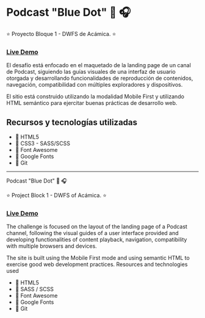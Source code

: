 
# Podcast "Blue Dot" :microphone: :headphones:

:star: Proyecto Bloque 1 - DWFS de Acámica. :star:

### [Live Demo](https://egarzon85.github.io/Proyecto-Podcast/)

El desafío está enfocado en el maquetado de la landing page de un canal de Podcast, siguiendo las guías visuales de una interfaz de usuario otorgada y desarrollando funcionalidades de reproducción de contenidos, navegación, compatibilidad con múltiples exploradores y dispositivos.

El sitio está construido utilizando la modalidad Mobile First y utilizando HTML semántico para ejercitar buenas prácticas de desarrollo web.

## Recursos y tecnologías utilizadas

- :pushpin:   HTML5
- :pushpin:   CSS3 - SASS/SCSS
- :pushpin:   Font Awesome
- :pushpin:   Google Fonts
- :pushpin:   Git

---

Podcast "Blue Dot" 🎤 🎧

⭐ Project Block 1 - DWFS of Acámica. ⭐

### [Live Demo](https://egarzon85.github.io/Proyecto-Podcast/)

The challenge is focused on the layout of the landing page of a Podcast channel, following the visual guides of a user interface provided and developing functionalities of content playback, navigation, compatibility with multiple browsers and devices.

The site is built using the Mobile First mode and using semantic HTML to exercise good web development practices.
Resources and technologies used

- :pushpin: HTML5
- :pushpin: SASS / SCSS
- :pushpin: Font Awesome
- :pushpin: Google Fonts
- :pushpin: Git




